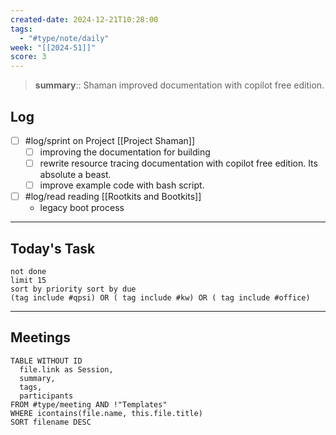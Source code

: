 ```yaml
---
created-date: 2024-12-21T10:28:00
tags:
  - "#type/note/daily"
week: "[[2024-51]]"
score: 3
---
```


> **summary**:: Shaman improved documentation with copilot free edition.

## Log

- [ ] #log/sprint on Project [[Project Shaman]]
	- [ ] improving the documentation for building
	- [ ] rewrite resource tracing documentation with copilot free edition. Its absolute a beast.
	- [ ] improve example code with bash script.
- [ ] #log/read reading [[Rootkits and Bootkits]]
	- legacy boot process

---

## Today's Task

```tasks
not done
limit 15
sort by priority sort by due
(tag include #qpsi) OR ( tag include #kw) OR ( tag include #office)
```
---

## Meetings

```dataview
TABLE WITHOUT ID
  file.link as Session,
  summary,
  tags,
  participants
FROM #type/meeting AND !"Templates"
WHERE icontains(file.name, this.file.title)
SORT filename DESC
```